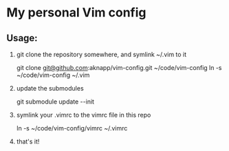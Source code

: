# My personal Vim config

## Usage:

1. git clone the repository somewhere, and symlink ~/.vim to it

    git clone git@github.com:aknapp/vim-config.git ~/code/vim-config
    ln -s ~/code/vim-config ~/.vim

2. update the submodules

    git submodule update --init

3. symlink your .vimrc to the vimrc file in this repo

    ln -s ~/code/vim-config/vimrc ~/.vimrc

4. that's it!
